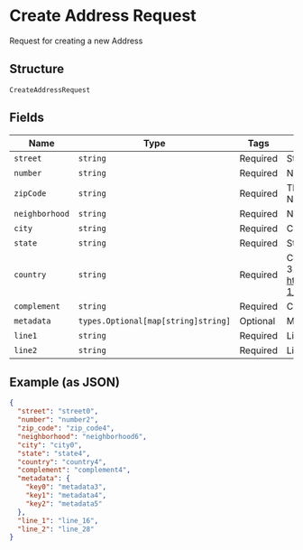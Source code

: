 
# Create Address Request

Request for creating a new Address

## Structure

`CreateAddressRequest`

## Fields

| Name | Type | Tags | Description |
|  --- | --- | --- | --- |
| `street` | `string` | Required | Street |
| `number` | `string` | Required | Number |
| `zipCode` | `string` | Required | The zip code containing only numbers. No special characters or spaces. |
| `neighborhood` | `string` | Required | Neighborhood |
| `city` | `string` | Required | City |
| `state` | `string` | Required | State |
| `country` | `string` | Required | Country. Must be entered using ISO 3166-1 alpha-2 format. See https://pt.wikipedia.org/wiki/ISO_3166-1_alfa-2 |
| `complement` | `string` | Required | Complement |
| `metadata` | `types.Optional[map[string]string]` | Optional | Metadata |
| `line1` | `string` | Required | Line 1 for address |
| `line2` | `string` | Required | Line 2 for address |

## Example (as JSON)

```json
{
  "street": "street0",
  "number": "number2",
  "zip_code": "zip_code4",
  "neighborhood": "neighborhood6",
  "city": "city0",
  "state": "state4",
  "country": "country4",
  "complement": "complement4",
  "metadata": {
    "key0": "metadata3",
    "key1": "metadata4",
    "key2": "metadata5"
  },
  "line_1": "line_16",
  "line_2": "line_28"
}
```

